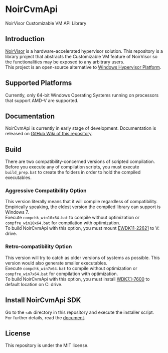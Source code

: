 # NoirCvmApi
NoirVisor Customizable VM API Library

## Introduction
[NoirVisor](https://github.com/Zero-Tang/NoirVisor) is a hardware-accelerated hypervisor solution. This repository is a library project that abstracts the Customizable VM feature of NoirVisor so the functionalities may be exposed to any arbitrary users. \
This project is an open-source alternative to [Windows Hypervisor Platform](https://docs.microsoft.com/en-us/virtualization/api/hypervisor-platform/hypervisor-platform).

## Supported Platforms
Currently, only 64-bit Windows Operating Systems running on processors that support AMD-V are supported.

## Documentation
NoirCvmApi is currently in early stage of development. Documentation is released on [GitHub Wiki of this repository](https://github.com/Zero-Tang/NoirCvmApi/wiki).

## Build
There are two compatibility-concerned versions of scripted compilation. \
Before you execute any of compilation scripts, you must execute `build_prep.bat` to create the folders in order to hold the compiled executables.

### Aggressive Compatibility Option
This version literally means that it will compile regardless of compatibility. Empirically speaking, the eldest version the compiled library can support is Windows 7. \
Execute `compchk_win10x64.bat` to compile without optimization or `compfre_win10x64.bat` for compilation with optimization. \
To build NoirCvmApi with this option, you must mount [EWDK11-22621](https://docs.microsoft.com/en-us/legal/windows/hardware/enterprise-wdk-license-2022) to V: drive.

### Retro-compatibility Option
This version will try to catch as older versions of systems as possible. This version would also generate smaller executables. \
Execute `compchk_win7x64.bat` to compile without optimization or `compfre_win7x64.bat` for compilation with optimization. \
To build NoirCvmApi with this option, you must install [WDK7.1-7600](https://www.microsoft.com/en-us/download/details.aspx?id=11800) to default location on C: drive.

## Install NoirCvmApi SDK 
Go to the `sdk` directory in this repository and execute the installer script. \
For further details, read the [document](/sdk/readme.md).

## License
This repository is under the MIT license.